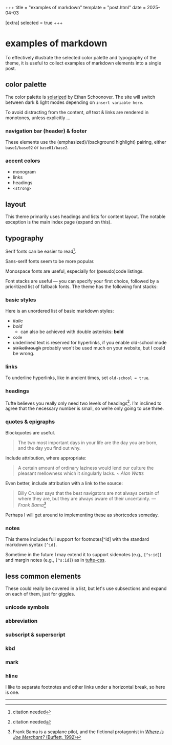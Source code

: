 +++
title = "examples of markdown"
template = "post.html"
date = 2025-04-03

[extra]
selected = true
+++

# examples of markdown

To effectively illustrate the selected color palette and typography of the theme, it is useful to collect examples of markdown elements into a single post.

## color palette

The color palette is [solarized] by Ethan Schoonover. The site will switch between dark & light modes depending on `insert variable here`.

To avoid distracting from the content, *all* text & links are rendered in monotones, unless explicitly ...

### navigation bar (header) & footer

These elements use the (emphasized)/(background highlight) pairing, either `base1/base02` or `base01/base2`.

### accent colors

- monogram
- links
- headings
- `<strong>`

## layout

This theme primarily uses headings and lists for content layout. The notable exception is the main index page (expand on this).

## typography

Serif fonts can be easier to read[^s].

Sans-serif fonts seem to be more popular.

Monospace fonts are useful, especially for (pseudo)code listings.

Font stacks are useful — you can specify your first choice, followed by a prioritized list of fallback fonts.
The theme has the following font stacks:

### basic styles

Here is an unordered list of basic markdown styles:

- *italic*
- _bold_
  - can also be achieved with double asterisks: **bold**
- `code`
- underlined text is reserved for hyperlinks, if you enable old-school mode
- ~~strikethrough~~ probably won't be used much on your website, but I could be wrong.

### links

To underline hyperlinks, like in ancient times, set `old-school = true`. 

### headings

Tufte believes you really only need two levels of headings[^t]. I’m inclined to agree that the necessary number is small, so we’re only going to use three.

### quotes & epigraphs

Blockquotes are useful.

> The two most important days in your life are the day you are born, and the day you find out why.

Include attribution, where appropriate:

> A certain amount of ordinary laziness would lend our culture the pleasant mellowness which it singularly lacks.
> ~ <cite>Alan Watts</cite>

Even better, include attribution with a link to the source:

> Billy Cruiser says that the best navigators are not always certain of where they are, but they are always aware of their uncertainty.
> — <cite>Frank Bama[^f]</cite>
[^f]: Frank Bama is a seaplane pilot, and the fictional protagonist in [*Where is Joe Merchant?* (Buffett, 1992)][wijm]

Perhaps I will get around to implementing these as shortcodes someday.

<!-- Tufte puts these elements to the side (i.e., in the margins) so that they become **TODO**. -->

### notes

This theme includes full support for footnotes[^id] with the standard markdown syntax `[^id]`.

Sometime in the future I may extend it to support sidenotes (e.g., `[^s:id]`) and margin notes (e.g., `[^s:id]`) as in [tufte-css].

## less common elements

These could really be covered in a list, but let's use subsections and expand on each of them, just for giggles.

### unicode symbols

### abbreviation

### subscript & superscript

### kbd

### mark

### hline

I like to separate footnotes and other links under a horizontal break, so here is one.
_____________
[^s]: citation needed
[^t]: citation needed

[solarized]: https://ethanschoonover.com/solarized/
[tufte-css]: https://edwardtufte.github.io/tufte-css/
[wijm]: https://en.wikipedia.org/wiki/Where_Is_Joe_Merchant%3F